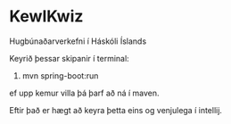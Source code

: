 # KewlKwiz
Hugbúnaðarverkefni í Háskóli Íslands

Keyrið þessar skipanir í terminal:
1. mvn spring-boot:run

ef upp kemur villa þá þarf að ná í maven.

Eftir það er hægt að keyra þetta eins og venjulega í intellij.

